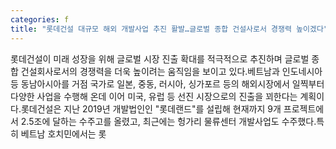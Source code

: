 ```yaml
---
categories: f
title: "롯데건설 대규모 해외 개발사업 추진 활발…글로벌 종합 건설사로서 경쟁력 높이겠다"
---
```

 롯데건설이 미래 성장을 위해 글로벌 시장 진출 확대를 적극적으로 추진하며 글로벌 종합 건설회사로서의 경쟁력을 더욱 높이려는 움직임을 보이고 있다.베트남과 인도네시아 등 동남아시아를 거점 국가로 일본, 중동, 러시아, 싱가포르 등의 해외시장에서 일찍부터 다양한 사업을 수행해 온데 이어 미국, 유럽 등 선진 시장으로의 진출을 꾀한다는 계획이다.롯데건설은 지난 2019년 개발법인인 "롯데랜드"를 설립해 현재까지 9개 프로젝트에서 2.5조에 달하는 수주고를 올렸고, 최근에는 헝가리 물류센터 개발사업도 수주했다.특히 베트남 호치민에서는 롯